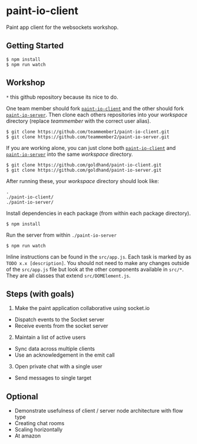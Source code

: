 # paint-io-client
Paint app client for the websockets workshop.

## Getting Started
```
$ npm install
$ npm run watch
```

## Workshop
`*` this github repository because its nice to do.

One team member should fork [`paint-io-client`] and the other should fork [`paint-io-server`]. Then clone each others repositories into your *workspace* directory (replace *teammember* with the correct user alias).
```
$ git clone https://github.com/teammember1/paint-io-client.git
$ git clone https://github.com/teammember2/paint-io-server.git
```

If you are working alone, you can just clone both [`paint-io-client`] and [`paint-io-server`] into the same *workspace* directory.
```
$ git clone https://github.com/goldhand/paint-io-client.git
$ git clone https://github.com/goldhand/paint-io-server.git
```

After running these, your *workspace* directory should look like:
```
.
./paint-io-client/
./paint-io-server/
```

Install dependencies in each package (from within each package directory).
```
$ npm install
```

Run the server from within `./paint-io-server`
```
$ npm run watch
```

Inline instructions can be found in the `src/app.js`. Each task is marked by as `TODO x.x [description]`.
You should not need to make any changes outside of the `src/app.js` file but look at the other components available in `src/*`. They are all classes that extend `src/DOMElement.js`.

## Steps (with goals)
1. Make the paint application collaborative using socket.io
  * Dispatch events to the Socket server
  * Receive events from the socket server
2. Maintain a list of active users
  * Sync data across multiple clients
  * Use an acknowledgement in the emit call
3. Open private chat with a single user
  * Send messages to single target

## Optional
* Demonstrate usefulness of client / server node architecture with flow type
* Creating chat rooms
* Scaling horizontally
* At amazon


[`paint-io-client`]: https://github.com/goldhand/paint-io-client
[`paint-io-server`]: https://github.com/goldhand/paint-io-server
